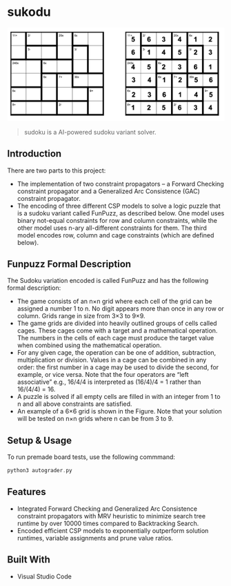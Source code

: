 # sukodu

[![Grid](assets/board.png)](https://github.com/anthonytedja/sudoku)

> sudoku is a AI-powered sudoku variant solver.

## Introduction

There are two parts to this project:

- The implementation of two constraint propagators – a Forward Checking constraint propagator and a Generalized Arc Consistence (GAC) constraint propagator.
- The encoding of three different CSP models to solve a logic puzzle that is a sudoku variant called FunPuzz, as described below. One model uses binary not-equal constraints for row and column constraints, while the other model uses n-ary all-different constraints for them. The third model encodes row, column and cage constraints (which are defined below).

## Funpuzz Formal Description

The Sudoku variation encoded is called FunPuzz and has the following formal description:

- The game consists of an n×n grid where each cell of the grid can be assigned a number 1 to n. No digit appears more than once in any row or column. Grids range in size from 3×3 to 9×9.
- The game grids are divided into heavily outlined groups of cells called cages. These cages come with a target and a mathematical operation. The numbers in the cells of each cage must produce the target value when combined using the mathematical operation.
- For any given cage, the operation can be one of addition, subtraction, multiplication or division. Values in a cage can be combined in any order: the first number in a cage may be used to divide the second, for example, or vice versa. Note that the four operators are “left associative” e.g., 16/4/4 is interpreted as (16/4)/4 = 1 rather than 16/(4/4) = 16.
- A puzzle is solved if all empty cells are filled in with an integer from 1 to n and all above constraints are satisfied.
- An example of a 6×6 grid is shown in the Figure. Note that your solution will be tested on n×n grids where n can be from 3 to 9.

## Setup & Usage

To run premade board tests, use the following commmand:

```cpp
python3 autograder.py
```

## Features

- Integrated Forward Checking and Generalized Arc Consistence constraint propagators with MRV heuristic to minimize search tree runtime by over 10000 times compared to Backtracking Search.
- Encoded efficient CSP models to exponentially outperform solution runtimes, variable assignments and prune value ratios.

## Built With

- Visual Studio Code
